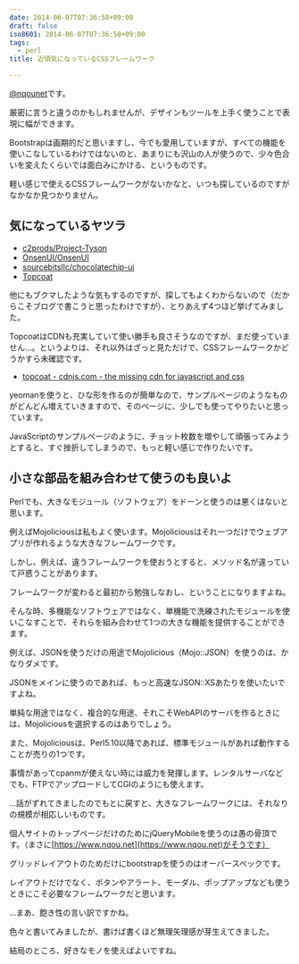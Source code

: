 ```yaml
---
date: 2014-06-07T07:36:58+09:00
draft: false
iso8601: 2014-06-07T07:36:58+09:00
tags:
  - perl
title: 近頃気になっているCSSフレームワーク

---
```


[@nqounet](https://twitter.com/nqounet)です。

厳密に言うと違うのかもしれませんが、デザインもツールを上手く使うことで表現に幅ができます。

Bootstrapは画期的だと思いますし、今でも愛用していますが、すべての機能を使いこなしているわけではないのと、あまりにも沢山の人が使うので、少々色合いを変えたくらいでは面白みにかける、というものです。

軽い感じで使えるCSSフレームワークがないかなと、いつも探しているのですがなかなか見つかりません。

## 気になっているヤツラ

- [c2prods/Project-Tyson](https://github.com/c2prods/Project-Tyson)
- [OnsenUI/OnsenUI](https://github.com/OnsenUI/OnsenUI)
- [sourcebitsllc/chocolatechip-ui](https://github.com/sourcebitsllc/chocolatechip-ui/)
- [Topcoat](http://topcoat.io/)

他にもブクマしたような気もするのですが、探してもよくわからないので（だからこそブログで書こうと思ったわけですが）、とりあえず4つほど挙げてみました。

TopcoatはCDNも充実していて使い勝手も良さそうなのですが、まだ使っていません…。というよりは、それ以外はざっと見ただけで、CSSフレームワークかどうかすら未確認です。

- [topcoat - cdnjs.com - the missing cdn for javascript and css](http://cdnjs.com/libraries/topcoat/)

yeomanを使うと、ひな形を作るのが簡単なので、サンプルページのようなものがどんどん増えていきますので、そのページに、少しでも使ってやりたいと思っています。

JavaScriptのサンプルページのように、チョット枚数を増やして頑張ってみようとすると、すぐ挫折してしまうので、もっと軽い感じで作りたいです。

## 小さな部品を組み合わせて使うのも良いよ

Perlでも、大きなモジュール（ソフトウェア）をドーンと使うのは悪くはないと思います。

例えばMojoliciousは私もよく使います。Mojoliciousはそれ一つだけでウェブアプリが作れるような大きなフレームワークです。

しかし、例えば、違うフレームワークを使おうとすると、メソッド名が違っていて戸惑うことがあります。

フレームワークが変わると最初から勉強しなおし、ということになりますよね。

そんな時、多機能なソフトウェアではなく、単機能で洗練されたモジュールを使いこなすことで、それらを組み合わせて1つの大きな機能を提供することができます。

例えば、JSONを使うだけの用途でMojolicious（Mojo::JSON）を使うのは、かなりダメです。

JSONをメインに使うのであれば、もっと高速なJSON::XSあたりを使いたいですよね。

単純な用途ではなく、複合的な用途、それこそWebAPIのサーバを作るときには、Mojoliciousを選択するのはありでしょう。

また、Mojoliciousは、Perl5.10以降であれば、標準モジュールがあれば動作することが売りの1つです。

事情があってcpanmが使えない時には威力を発揮します。レンタルサーバなどでも、FTPでアップロードしてCGIのようにも使えます。

…話がずれてきましたのでもとに戻すと、大きなフレームワークには、それなりの規模が相応しいものです。

個人サイトのトップページだけのためにjQueryMobileを使うのは愚の骨頂です。（まさに[https://www.nqou.net](https://www.nqou.net)がそうです）

グリッドレイアウトのためだけにbootstrapを使うのはオーバースペックです。

レイアウトだけでなく、ボタンやアラート、モーダル、ポップアップなども使うときにこそ必要なフレームワークだと思います。

…まあ、飽き性の言い訳ですかね。

色々と書いてみましたが、書けば書くほど無理矢理感が芽生えてきました。

結局のところ、好きなモノを使えばよいですね。
